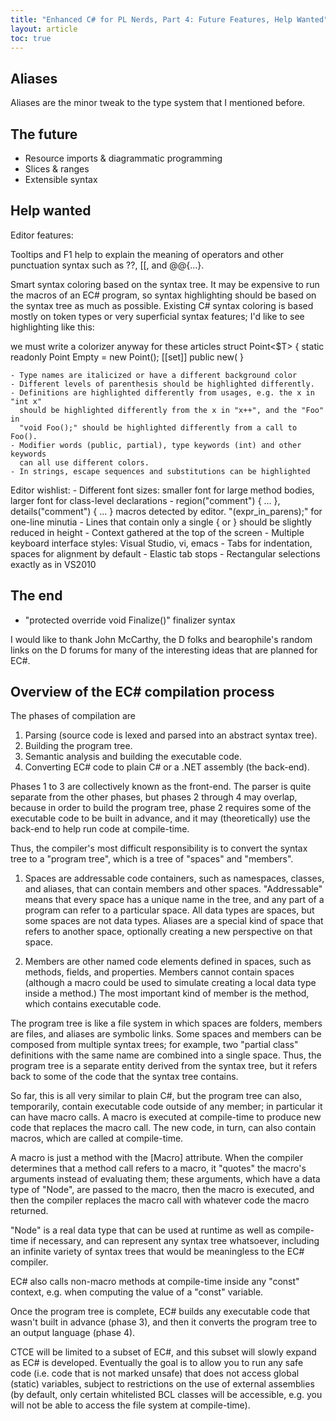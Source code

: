 ```yaml
---
title: "Enhanced C# for PL Nerds, Part 4: Future Features, Help Wanted"
layout: article
toc: true
---
```


## Aliases

Aliases are the minor tweak to the type system that I mentioned before.


## The future

- Resource imports & diagrammatic programming
- Slices & ranges
- Extensible syntax


## Help wanted

Editor features:

Tooltips and F1 help to explain the meaning of operators and other punctuation syntax such as ??, [[, and @@{...}.

Smart syntax coloring based on the syntax tree. It may be expensive to run the macros of an EC# program, so syntax highlighting should be based on the syntax tree as much as possible. Existing C# syntax coloring is based mostly on token types or very superficial syntax features; I'd like to see highlighting like this:

<demo> we must write a colorizer anyway for these articles
	struct Point<$T>
	{
		static readonly Point Empty = new Point<T>();
		[[set]] public new(
	}
	
	- Type names are italicized or have a different background color
	- Different levels of parenthesis should be highlighted differently.
	- Definitions are highlighted differently from usages, e.g. the x in "int x" 
	  should be highlighted differently from the x in "x++", and the "Foo" in
	  "void Foo();" should be highlighted differently from a call to Foo().
	- Modifier words (public, partial), type keywords (int) and other keywords 
	  can all use different colors.
	- In strings, escape sequences and substitutions can be highlighted

Editor wishlist:
	- Different font sizes: smaller font for large method bodies, larger font for class-level declarations
	- region("comment") { ... }, details("comment") { ... } macros detected by editor. "(expr_in_parens);" for one-line minutia
	- Lines that contain only a single { or } should be slightly reduced in height
	- Context gathered at the top of the screen
	- Multiple keyboard interface styles: Visual Studio, vi, emacs
	- Tabs for indentation, spaces for alignment by default
	- Elastic tab stops
	- Rectangular selections exactly as in VS2010

## The end

- "protected override void Finalize()" finalizer syntax

I would like to thank John McCarthy, the D folks and bearophile's random links on the D forums for many of the interesting ideas that are planned for EC#.


## Overview of the EC# compilation process

The phases of compilation are

1. Parsing (source code is lexed and parsed into an abstract syntax tree).
2. Building the program tree.
3. Semantic analysis and building the executable code.
4. Converting EC# code to plain C# or a .NET assembly (the back-end).

Phases 1 to 3 are collectively known as the front-end. The parser is quite separate from the other phases, but phases 2 through 4 may overlap, because in order to build the program tree, phase 2 requires some of the executable code to be built in advance, and it may (theoretically) use the back-end to help run code at compile-time.

Thus, the compiler's most difficult responsibility is to convert the syntax tree to a "program tree", which is a tree of "spaces" and "members".

1. Spaces are addressable code containers, such as namespaces, classes, and aliases, that can contain members and other spaces. "Addressable" means that every space has a unique name in the tree, and any part of a program can refer to a particular space. All data types are spaces, but some spaces are not data types. Aliases are a special kind of space that refers to another space, optionally creating a new perspective on that space.

2. Members are other named code elements defined in spaces, such as methods, fields, and properties. Members cannot contain spaces (although a macro could be used to simulate creating a local data type inside a method.) The most important kind of member is the method, which contains executable code.

The program tree is like a file system in which spaces are folders, members are files, and aliases are symbolic links. Some spaces and members can be composed from multiple syntax trees; for example, two "partial class" definitions with the same name are combined into a single space. Thus, the program tree is a separate entity derived from the syntax tree, but it refers back to some of the code that the syntax tree contains.

So far, this is all very similar to plain C#, but the program tree can also, temporarily, contain executable code outside of any member; in particular it can have macro calls. A macro is executed at compile-time to produce new code that replaces the macro call. The new code, in turn, can also contain macros, which are called at compile-time.

A macro is just a method with the [Macro] attribute. When the compiler determines that a method call refers to a macro, it "quotes" the macro's arguments instead of evaluating them; these arguments, which have a data type of "Node", are passed to the macro, then the macro is executed, and then the compiler replaces the macro call with whatever code the macro returned.

"Node" is a real data type that can be used at runtime as well as compile-time if necessary, and can represent any syntax tree whatsoever, including an infinite variety of syntax trees that would be meaningless to the EC# compiler.

EC# also calls non-macro methods at compile-time inside any "const" context, e.g. when computing the value of a "const" variable.

Once the program tree is complete, EC# builds any executable code that wasn't built in advance (phase 3), and then it converts the program tree to an output language (phase 4). 






CTCE will be limited to a subset of EC#, and this subset will slowly expand as EC# is developed. Eventually the goal is to allow you to run any safe code (i.e. code that is not marked unsafe) that does not access global (static) variables, subject to restrictions on the use of external assemblies (by default, only certain whitelisted BCL classes will be accessible, e.g. you will not be able to access the file system at compile-time).
